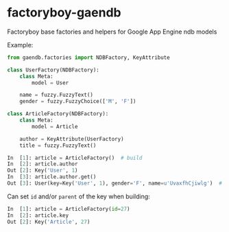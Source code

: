 factoryboy-gaendb
=================

Factoryboy base factories and helpers for Google App Engine ndb models

Example:

```python
from gaendb.factories import NDBFactory, KeyAttribute

class UserFactory(NDBFactory):
    class Meta:
        model = User

    name = fuzzy.FuzzyText()
    gender = fuzzy.FuzzyChoice(['M', 'F'])

class ArticleFactory(NDBFactory):
    class Meta:
        model = Article

    author = KeyAttribute(UserFactory)
    title = fuzzy.FuzzyText()
```

```python
In  [1]: article = ArticleFactory()  # build
In  [2]: article.author
Out [2]: Key('User', 1)
In  [3]: article.author.get()
Out [3]: User(key=Key('User', 1), gender='F', name=u'UvaxfhCjiwlg')  # built instance
```

Can set `id` and/or `parent` of the key when building:

```python
In  [1]: article = ArticleFactory(id=27)
In  [2]: article.key
Out [2]: Key('Article', 27)
```
